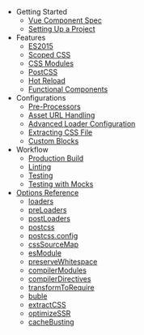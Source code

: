 - Getting Started
  - [Vue Component Spec](start/spec.md)
  - [Setting Up a Project](start/setup.md)
- Features
  - [ES2015](features/es2015.md)
  - [Scoped CSS](features/scoped-css.md)
  - [CSS Modules](features/css-modules.md)
  - [PostCSS](features/postcss.md)
  - [Hot Reload](features/hot-reload.md)
  - [Functional Components](features/functional.md)
- Configurations
  - [Pre-Processors](configurations/pre-processors.md)
  - [Asset URL Handling](configurations/asset-url.md)
  - [Advanced Loader Configuration](configurations/advanced.md)
  - [Extracting CSS File](configurations/extract-css.md)
  - [Custom Blocks](configurations/custom-blocks.md)
- Workflow
  - [Production Build](workflow/production.md)
  - [Linting](workflow/linting.md)
  - [Testing](workflow/testing.md)
  - [Testing with Mocks](workflow/testing-with-mocks.md)
- [Options Reference](options.md)
  - [loaders](options.md#loaders)
  - [preLoaders](options.md#preloaders)
  - [postLoaders](options.md#postloaders)
  - [postcss](options.md#postcss)
  - [postcss.config](options.md#postcssconfig)
  - [cssSourceMap](options.md#csssourcemap)
  - [esModule](options.md#esmodule)
  - [preserveWhitespace](options.md#preservewhitespace)
  - [compilerModules](options.md#compilermodules)
  - [compilerDirectives](options.md#compilerdirectives)
  - [transformToRequire](options.md#transformtorequire)
  - [buble](options.md#buble)
  - [extractCSS](options.md#extractcss)
  - [optimizeSSR](options.md#optimizessr)
  - [cacheBusting](options.md#cachebusting)
